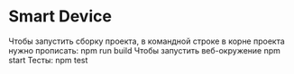 # Smart Device

Чтобы запустить сборку проекта, в командной строке в корне проекта нужно прописать:
npm run build
Чтобы запустить веб-окружение
npm start
Тесты: 
npm test
